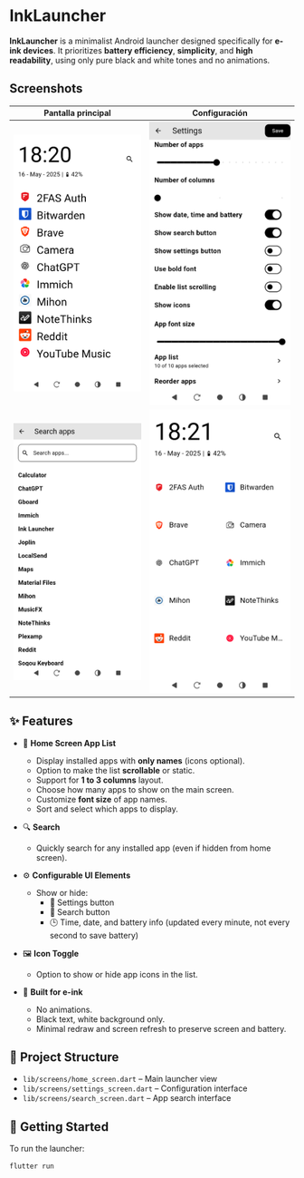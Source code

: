# InkLauncher

**InkLauncher** is a minimalist Android launcher designed specifically for **e-ink devices**. It prioritizes **battery efficiency**, **simplicity**, and **high readability**, using only pure black and white tones and no animations.

## Screenshots

| Pantalla principal | Configuración |
|--------------------|----------------|
| ![Home](screenshots/home_screen.png) | ![Settings](screenshots/settings_screen.png) |
| ![Search](screenshots/search_screen.png) | ![Columns View](screenshots/home_screen_columns.png) |


## ✨ Features

- 📱 **Home Screen App List**
  - Display installed apps with **only names** (icons optional).
  - Option to make the list **scrollable** or static.
  - Support for **1 to 3 columns** layout.
  - Choose how many apps to show on the main screen.
  - Customize **font size** of app names.
  - Sort and select which apps to display.

- 🔍 **Search**
  - Quickly search for any installed app (even if hidden from home screen).

- ⚙️ **Configurable UI Elements**
  - Show or hide:
    - 🔧 Settings button
    - 🔎 Search button
    - 🕒 Time, date, and battery info (updated every minute, not every second to save battery)

- 🖼️ **Icon Toggle**
  - Option to show or hide app icons in the list.

- 🧠 **Built for e-ink**
  - No animations.
  - Black text, white background only.
  - Minimal redraw and screen refresh to preserve screen and battery.

## 📁 Project Structure

- `lib/screens/home_screen.dart` – Main launcher view
- `lib/screens/settings_screen.dart` – Configuration interface
- `lib/screens/search_screen.dart` – App search interface

## 🚀 Getting Started

To run the launcher:

```bash
flutter run
